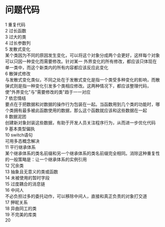 # 问题代码
1 重复代码  
2 过长函数  
3 过大的类  
4 过长参数列  
5 发散式变化  
某个类因为不同的原因发生变化，可以将这个对象分成两个会更好，这样每个对象可以只因一种变化而需要修改。针对某一 外界变化的所有修改，都应该只体现在单一类中，而这个新类内的所有内容都应该反应此变化  
6 散弹式修改  
与发散式变化类似，不同之处在于发散式变化是指一个类受多种变化的影响，而散弹式则是指一种变化引发多个类相应修改。这两种情况下，都应该整理代码，使"外界变化"与"需要修改的类"趋于一一对应  
7 依恋情结  
要点在于把数据和对数据的操作行为包装在一起。当函数用到几个类的功能时，哪个类拥有最多被此函数使用的数据，那么这个函数就应该和这些数据在一起  
8 数据泥团  
创建新对象封装这些数据，有助于开发人员关注程序行为，从而进一步优化代码  
9 基本类型偏执  
10 switch语句  
可用多态概念解决  
11 平行继承体系  
某个继承体系的类名前缀和另一个继承体系的类名前缀完全相同。消除这种重复性的一般策略是：让一个继承体系的实例引用  
12 冗余类  
13 抽象且无意义的类或函数  
14 未被使用的暂时字段  
15 过度耦合的消息链  
16 中间人  
不必负担过多的委托动作，可以移除中间人，直接和真正负责的对象打交道  
17 狎昵关系  
18 异曲同工的类  
19 不完美的库类  
20 

